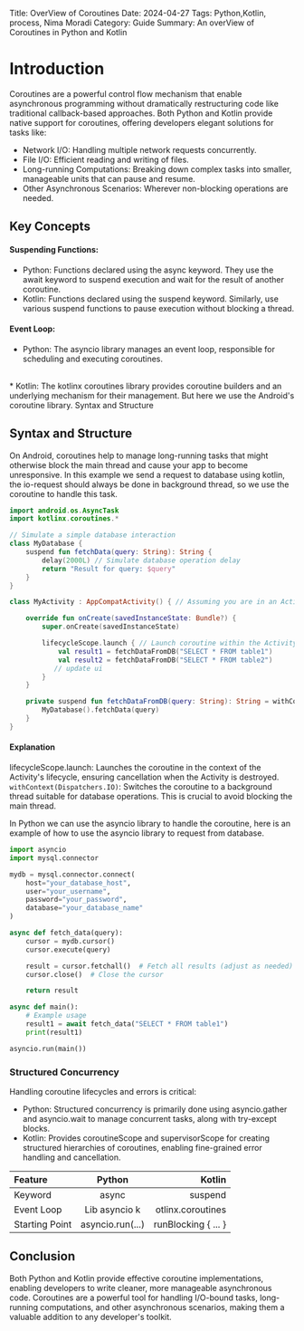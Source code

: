 Title: OverView of Coroutines
Date: 2024-04-27
Tags: Python,Kotlin, process, Nima Moradi
Category: Guide
Summary: An overView of Coroutines in Python and Kotlin

# Introduction

Coroutines are a powerful control flow mechanism that enable asynchronous programming without dramatically restructuring code like traditional callback-based approaches.
Both Python and Kotlin provide native support for coroutines, offering developers elegant solutions for tasks like:


- Network I/O: Handling multiple network requests concurrently.
- File I/O: Efficient reading and writing of files.
- Long-running Computations: Breaking down complex tasks into smaller, manageable units that can pause and resume.
- Other Asynchronous Scenarios: Wherever non-blocking operations are needed.


## Key Concepts

#### Suspending Functions:

* Python: Functions declared using the async keyword. They use the await keyword to suspend execution and wait for the result of another coroutine.
* Kotlin: Functions declared using the suspend keyword. Similarly, use various suspend functions to pause execution without blocking a thread.
#### Event Loop:

* Python: The asyncio library manages an event loop, responsible for scheduling and executing coroutines.
<br>
* Kotlin: The kotlinx coroutines library provides coroutine builders and an underlying mechanism for their management. But here we use the Android's coroutine library.
Syntax and Structure

## Syntax and Structure

On Android, coroutines help to manage long-running tasks that might otherwise block the main thread and cause your app to become unresponsive.
In this example we send a request to database using kotlin, the io-request should always be done in background thread, so we use the coroutine to handle this task.

```kotlin
import android.os.AsyncTask
import kotlinx.coroutines.*

// Simulate a simple database interaction 
class MyDatabase {
    suspend fun fetchData(query: String): String {
        delay(2000L) // Simulate database operation delay
        return "Result for query: $query"
    }
}

class MyActivity : AppCompatActivity() { // Assuming you are in an Activity context

    override fun onCreate(savedInstanceState: Bundle?) {
        super.onCreate(savedInstanceState)

        lifecycleScope.launch { // Launch coroutine within the Activity's lifecycle
            val result1 = fetchDataFromDB("SELECT * FROM table1")
            val result2 = fetchDataFromDB("SELECT * FROM table2")
           // update ui
        }
    }

    private suspend fun fetchDataFromDB(query: String): String = withContext(Dispatchers.IO) {
        MyDatabase().fetchData(query)
    }
}
```

#### Explanation

lifecycleScope.launch: Launches the coroutine in the context of the Activity's lifecycle, ensuring cancellation when the Activity is destroyed.
`withContext(Dispatchers.IO)`: Switches the coroutine to a background thread suitable for database operations. 
This is crucial to avoid blocking the main thread.

In Python we can use the asyncio library to handle the coroutine, here is an example of how to use the asyncio library to request from database.

```Python
import asyncio
import mysql.connector

mydb = mysql.connector.connect(
    host="your_database_host",
    user="your_username",
    password="your_password",
    database="your_database_name"
)

async def fetch_data(query):
    cursor = mydb.cursor()
    cursor.execute(query)

    result = cursor.fetchall()  # Fetch all results (adjust as needed)
    cursor.close()  # Close the cursor

    return result 

async def main():
    # Example usage
    result1 = await fetch_data("SELECT * FROM table1") 
    print(result1)

asyncio.run(main())
```
### Structured Concurrency

Handling coroutine lifecycles and errors is critical:

* Python: Structured concurrency is primarily done using asyncio.gather and asyncio.wait to manage concurrent tasks, along with try-except blocks.
* Kotlin: Provides coroutineScope and supervisorScope for creating structured hierarchies of coroutines, enabling fine-grained error handling and cancellation.

|Feature	|Python	|Kotlin		
| :---        |    :----:   |          ---: |
|Keyword	|async	|suspend		
|Event Loop |Lib	asyncio	k|otlinx.coroutines		
|Starting Point|	asyncio.run(...)	|runBlocking { ... }			


## Conclusion

Both Python and Kotlin provide effective coroutine implementations, enabling developers to write cleaner, more manageable asynchronous code.
Coroutines are a powerful tool for handling I/O-bound tasks, long-running computations, and other asynchronous scenarios, making them a valuable addition to any developer's toolkit.
